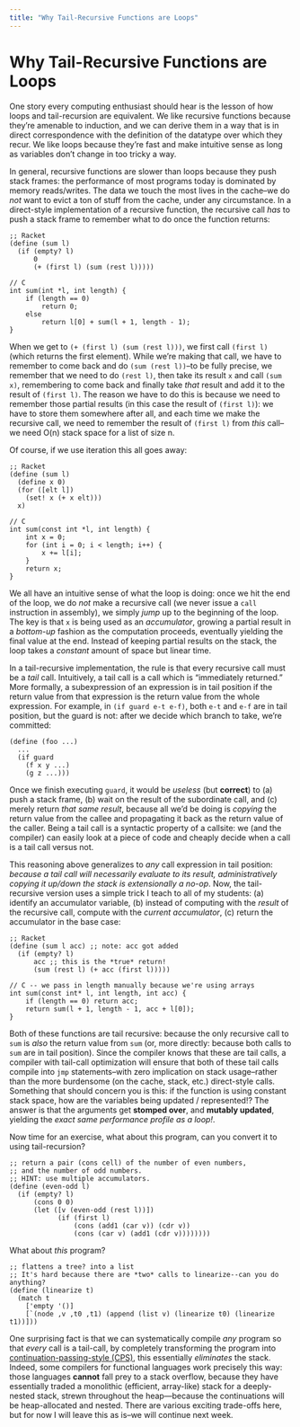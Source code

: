 ```yaml
---
title: "Why Tail-Recursive Functions are Loops"
---
```


# Why Tail-Recursive Functions are Loops

One story every computing enthusiast should hear is the lesson of how loops and tail-recursion are equivalent. We like recursive functions because they’re amenable to induction, and we can derive them in a way that is in direct correspondence with the definition of the datatype over which they recur. We like loops because they’re fast and make intuitive sense as long as variables don’t change in too tricky a way.

In general, recursive functions are slower than loops because they push stack frames: the performance of most programs today is dominated by memory reads/writes. The data we touch the most lives in the cache–we do _not_ want to evict a ton of stuff from the cache, under any circumstance. In a direct-style implementation of a recursive function, the recursive call _has_ to push a stack frame to remember what to do once the function returns:

    ;; Racket
    (define (sum l)
      (if (empty? l)
          0
          (+ (first l) (sum (rest l)))))
    
    // C 
    int sum(int *l, int length) {
        if (length == 0)
            return 0;
        else
            return l[0] + sum(l + 1, length - 1);
    }
    

When we get to `(+ (first l) (sum (rest l)))`, we first call `(first l)` (which returns the first element). While we’re making that call, we have to remember to come back and do `(sum (rest l))`–to be fully precise, we remember that we need to do `(rest l)`, then take its result `x` and call `(sum x)`, remembering to come back and finally take _that_ result and add it to the result of `(first l)`. The reason we have to do this is because we need to remember those partial results (in this case the result of `(first l)`): we have to store them somewhere after all, and each time we make the recursive call, we need to remember the result of `(first l)` from _this_ call–we need O(n) stack space for a list of size n.

Of course, if we use iteration this all goes away:

    ;; Racket
    (define (sum l)
      (define x 0)
      (for ([elt l])
        (set! x (+ x elt)))
      x)
    
    // C
    int sum(const int *l, int length) {
        int x = 0;
        for (int i = 0; i < length; i++) {
            x += l[i];
        }
        return x;
    }
    

We all have an intuitive sense of what the loop is doing: once we hit the end of the loop, we do _not_ make a recursive call (we never issue a `call` instruction in assembly), we simply _jump_ up to the beginning of the loop. The key is that `x` is being used as an _accumulator_, growing a partial result in a _bottom-up_ fashion as the computation proceeds, eventually yielding the final value at the end. Instead of keeping partial results on the stack, the loop takes a _constant_ amount of space but linear time.

In a tail-recursive implementation, the rule is that every recursive call must be a _tail_ call. Intuitively, a tail call is a call which is “immediately returned.” More formally, a subexpression of an expression is in tail position if the return value from that expression is the return value from the whole expression. For example, in `(if guard e-t e-f)`, both `e-t` and `e-f` are in tail position, but the guard is not: after we decide which branch to take, we’re committed:

    (define (foo ...)
      ...
      (if guard
        (f x y ...)
        (g z ...)))
    

Once we finish executing `guard`, it would be _useless_ (but **correct**) to (a) push a stack frame, (b) wait on the result of the subordinate call, and (c) merely return _that same result_, because all we’d be doing is _copying_ the return value from the callee and propagating it back as the return value of the caller. Being a tail call is a syntactic property of a callsite: we (and the compiler) can easily look at a piece of code and cheaply decide when a call is a tail call versus not.

This reasoning above generalizes to _any_ call expression in tail position: _because a tail call will necessarily evaluate to its result, administratively copying it up/down the stack is extensionally a no-op_. Now, the tail-recursive version uses a simple trick I teach to all of my students: (a) identify an accumulator variable, (b) instead of computing with the _result_ of the recursive call, compute with the _current accumulator_, (c) return the accumulator in the base case:

    ;; Racket
    (define (sum l acc) ;; note: acc got added
      (if (empty? l)
          acc ;; this is the *true* return!
          (sum (rest l) (+ acc (first l)))))
    
    // C -- we pass in length manually because we're using arrays
    int sum(const int* l, int length, int acc) {
        if (length == 0) return acc;
        return sum(l + 1, length - 1, acc + l[0]);
    }
    

Both of these functions are tail recursive: because the only recursive call to `sum` is _also_ the return value from `sum` (or, more directly: because both calls to `sum` are in tail position). Since the compiler knows that these are tail calls, a compiler with tail-call optimization will ensure that both of these tail calls compile into `jmp` statements–with zero implication on stack usage–rather than the more burdensome (on the cache, stack, etc.) direct-style calls. Something that should concern you is this: if the function is using constant stack space, how are the variables being updated / represented!? The answer is that the arguments get **stomped over**, and **mutably updated**, yielding the _exact same performance profile as a loop!_.

Now time for an exercise, what about this program, can you convert it to using tail-recursion?

    ;; return a pair (cons cell) of the number of even numbers,
    ;; and the number of odd numbers.
    ;; HINT: use multiple accumulators. 
    (define (even-odd l)
      (if (empty? l)
          (cons 0 0)
          (let ([v (even-odd (rest l))])
                (if (first l)
                    (cons (add1 (car v)) (cdr v))
                    (cons (car v) (add1 (cdr v))))))))
    

What about _this_ program?

    ;; flattens a tree? into a list
    ;; It's hard because there are *two* calls to linearize--can you do anything?
    (define (linearize t)
      (match t
        ['empty '()]
        [`(node ,v ,t0 ,t1) (append (list v) (linearize t0) (linearize t1))]))
    

One surprising fact is that we can systematically compile _any_ program so that _every_ call is a tail-call, by completely transforming the program into [continuation-passing-style (CPS)](https://matt.might.net/articles/cps-conversion/), this essentially _eliminates_ the stack. Indeed, some compilers for functional languages work precisely this way: those languages **cannot** fall prey to a stack overflow, because they have essentially traded a monolithic (efficient, array-like) stack for a deeply-nested stack, strewn throughout the heap—because the continuations will be heap-allocated and nested. There are various exciting trade-offs here, but for now I will leave this as is–we will continue next week.